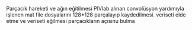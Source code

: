 Parçacık hareketi ve ağın eğitilmesi
PIVlab alınan convolüsyon yardımıyla işlenen mat file dosyalarını
128*128 parçalayıp kaydedilmesi.
veriseti elde etme ve veriseti eğilmesi
parçacıkların açısınu bulma
